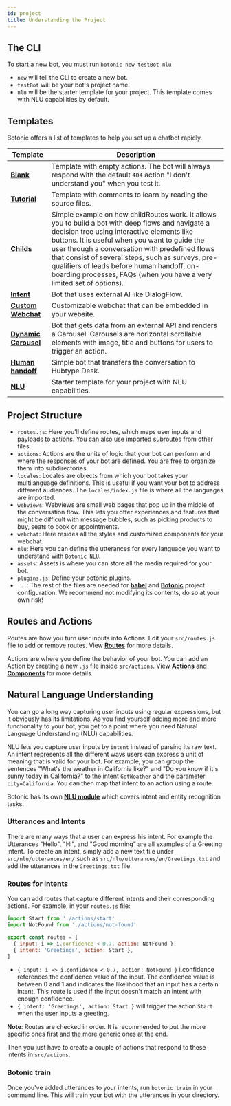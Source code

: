 ```yaml
---
id: project 
title: Understanding the Project
---
```

  

## The CLI

To start a new bot, you must run `botonic new testBot nlu`

- `new` will tell the CLI to create a new bot.
- `testBot` will be your bot's project name.
- `nlu` will be the starter template for your project. This template comes with NLU capabilities by default.

## Templates

Botonic offers a list of templates to help you set up a chatbot rapidly.

| Template | Description |
|--|--|
| **[Blank](https://github.com/hubtype/botonic/tree/master/packages/botonic-cli/templates/blank)** | Template with empty actions. The bot will always respond with the default `404` action "I don't understand you" when you test it. |
| **[Tutorial](https://github.com/hubtype/botonic/tree/master/packages/botonic-cli/templates/tutorial)** | Template with comments to learn by reading the source files. |
|**[Childs](https://github.com/hubtype/botonic/tree/master/packages/botonic-cli/templates/childs)** | Simple example on how childRoutes work. It allows you to build a bot with deep flows and navigate a decision tree using interactive elements like buttons. It is useful when you want to guide the user through a conversation with predefined flows that consist of several steps, such as surveys, pre-qualifiers of leads before human handoff, on-boarding processes, FAQs (when you have a very limited set of options).|
| **[Intent](https://github.com/hubtype/botonic/tree/master/packages/botonic-cli/templates/intent)**| Bot that uses external AI like DialogFlow.|
|**[Custom Webchat](https://github.com/hubtype/botonic/tree/master/packages/botonic-cli/templates/custom-webchat)**| Customizable webchat that can be embedded in your website.|
|**[Dynamic Carousel](https://github.com/hubtype/botonic/tree/master/packages/botonic-cli/templates/dynamic-carousel)**| Bot that gets data from an external API and renders a Carousel. Carousels are horizontal scrollable elements with image, title and buttons for users to trigger an action.|
|**[Human handoff](https://github.com/hubtype/botonic/tree/master/packages/botonic-cli/templates/handoff)** |Simple bot that transfers the conversation to Hubtype Desk.|
|**[NLU](https://github.com/hubtype/botonic/tree/master/packages/botonic-cli/templates/nlu)**| Starter template for your project with NLU capabilities.| 
## Project Structure

- `routes.js`: Here you'll define routes, which maps user inputs and payloads to actions. You can also use imported subroutes from other files.
- `actions`: Actions are the units of logic that your bot can perform and where the responses of your bot are defined. You are free to organize them into subdirectories.
- `locales`: Locales are objects from which your bot takes your multilanguage definitions. This is useful if you want your bot to address different audiences. The `locales/index.js` file is where all the languages are imported.
- `webviews`: Webviews are small web pages that pop up in the middle of the conversation flow. This lets you offer experiences and features that might be difficult with message bubbles, such as picking products to buy, seats to book or appointments.
- `webchat`: Here resides all the styles and customized components for your webchat.
- `nlu`: Here you can define the utterances for every language you want to understand with `Botonic NLU`.
- `assets`: Assets is where you can store all the media required for your bot.
- `plugins.js`: Define your botonic plugins.
- `...`: The rest of the files are needed for **[babel](https://babeljs.io/)** and **[Botonic](https://github.com/hubtype/botonic)** project configuration. We recommend not modifying its contents, do so at your own risk!

## Routes and Actions

Routes are how you turn user inputs into Actions. Edit your `src/routes.js` file to add or remove routes. View **[Routes](/concepts/routes)** for more details.

Actions are where you define the behavior of your bot. You can add an Action by creating a new `.js` file inside `src/actions`. View **[Actions](/concepts/actions)** and **[Components](/components/components)** for more details.

## Natural Language Understanding

You can go a long way capturing user inputs using regular expressions, but it obviously has its limitations. As you find yourself adding more and more functionality to your bot, you get to a point where you need Natural Language Understanding (NLU) capabilities.

NLU lets you capture user inputs by `intent` instead of parsing its raw text. An intent represents all the different ways users can express a unit of meaning that is valid for your bot. For example, you can group the sentences "What's the weather in California like?" and "Do you know if it's sunny today in California?" to the intent `GetWeather` and the parameter `city=California`. You can then map that intent to an action using a route.

Botonic has its own **[NLU module](/plugins/plugin-nlu)** which covers intent and entity recognition tasks.

### Utterances and Intents

There are many ways that a user can express his intent. For example the Utterances "Hello", "Hi", and "Good morning" are all examples of a Greeting intent.
To create an intent, simply add a new text file under `src/nlu/utterances/en/` such as `src/nlu/utterances/en/Greetings.txt` and add the utterances in the `Greetings.txt` file.

### Routes for intents

You can add routes that capture different intents and their corresponding actions. For example, in your `routes.js` file:

```javascript
import Start from './actions/start'
import NotFound from './actions/not-found'

export const routes = [
  { input: i => i.confidence < 0.7, action: NotFound },
  { intent: 'Greetings', action: Start },
]
```

- `{ input: i => i.confidence < 0.7, action: NotFound }` i.confidence references the confidence value of the input. The confidence value is between 0 and 1 and indicates the likelihood that an input has a certain intent. This route is used if the input doesn't match an intent with enough confidence.
- `{ intent: 'Greetings', action: Start }` will trigger the action `Start` when the user inputs a greeting.

**Note**: Routes are checked in order. It is recommended to put the more specific ones first and the more generic ones at the end.

Then you just have to create a couple of actions that respond to these intents in `src/actions`.

### Botonic train

Once you've added utterances to your intents, run `botonic train` in your command line. This will train your bot with the utterances in your directory.
